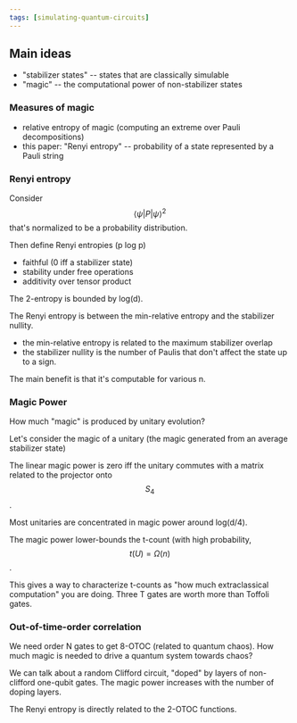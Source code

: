 ```yaml
---
tags: [simulating-quantum-circuits]
---
```

## Main ideas

* "stabilizer states" -- states that are classically simulable
* "magic" -- the computational power of non-stabilizer states

### Measures of magic

* relative entropy of magic (computing an extreme over Pauli decompositions)
* this paper: "Renyi entropy" -- probability of a state represented by a Pauli string

### Renyi entropy
Consider $$ \langle \psi | P | \psi \rangle ^2 $$ that's normalized to be a probability distribution.

Then define Renyi entropies (p log p)
* faithful (0 iff a stabilizer state)
* stability under free operations
* additivity over tensor product

The 2-entropy is bounded by log(d).

The Renyi entropy is between the min-relative entropy and the stabilizer nullity.
* the min-relative entropy is related to the maximum stabilizer overlap
* the stabilizer nullity is the number of Paulis that don't affect the state up to a sign.

The main benefit is that it's computable for various n.

### Magic Power

How much "magic" is produced by unitary evolution?

Let's consider the magic of a unitary (the magic generated from an average stabilizer state)

The linear magic power is zero iff the unitary commutes with a matrix related to the projector onto $$S_4$$.

Most unitaries are concentrated in magic power around log(d/4).

The magic power lower-bounds the t-count (with high probability, $$t(U) = \Omega(n)$$.

This gives a way to characterize t-counts as "how much extraclassical computation" you are doing.
Three T gates are worth more than Toffoli gates.

### Out-of-time-order correlation

We need order N gates to get 8-OTOC (related to quantum chaos). How much magic is needed to drive a quantum system towards chaos?

We can talk about a random Clifford circuit, "doped" by layers of non-clifford one-qubit gates. The magic power increases with the number of doping layers.

The Renyi entropy is directly related to the 2-OTOC functions.
